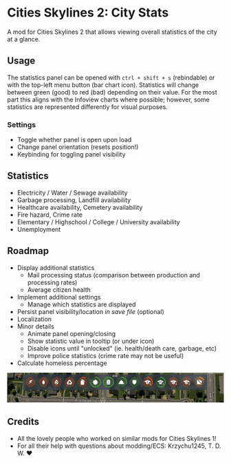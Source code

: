 # Cities Skylines 2: City Stats

A mod for Cities Skylines 2 that allows viewing overall statistics of the city at a glance.

## Usage

The statistics panel can be opened with `ctrl + shift + s` (rebindable) or with the top-left menu button (bar chart icon). Statistics will change between green (good) to red (bad) depending on their value. For the most part this aligns with the Infoview charts where possible; however, some statistics are represented differently for visual purposes.

### Settings

- Toggle whether panel is open upon load
- Change panel orientation (resets position!)
- Keybinding for toggling panel visibility

## Statistics

- Electricity / Water / Sewage availability
- Garbage processing, Landfill availability
- Healthcare availability, Cemetery availability
- Fire hazard, Crime rate
- Elementary / Highschool / College / University availability
- Unemployment

## Roadmap

- Display additional statistics
  - Mail processing status (comparison between production and processing rates)
  - Average citizen health
- Implement additional settings
  - Manage which statistics are displayed
- Persist panel visibility/location _in save file_ (optional)
- Localization
- Minor details
  - Animate panel opening/closing
  - Show statistic value in tooltip (or under icon)
  - Disable icons until "unlocked" (ie. health/death care, garbage, etc)
  - Improve police statistics (crime rate may not be useful)
- Calculate homeless percentage

![screenshot](./CityStats/Properties/Screenshots/screenshot_4_closeup.png)

## Credits

- All the lovely people who worked on similar mods for Cities Skylines 1!
- For all their help with questions about modding/ECS: Krzychu1245, T. D. W. ♥
